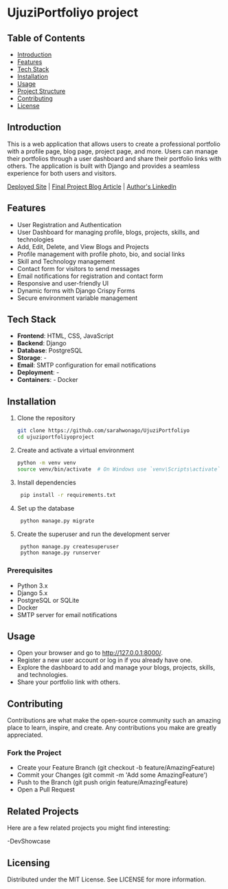 # UjuziPortfoliyo project

## Table of Contents
- [Introduction](#introduction)
- [Features](#features)
- [Tech Stack](#tech-stack)
- [Installation](#installation)
- [Usage](#usage)
- [Project Structure](#project-structure)
- [Contributing](#contributing)
- [License](#license)

## Introduction
This is a web application that allows users to create a professional portfolio with a profile page, blog page, project page, and more. Users can manage their portfolios through a user dashboard and share their portfolio links with others. The application is built with Django and provides a seamless experience for both users and visitors.

[Deployed Site](https://your-deployed-site-link.com) | [Final Project Blog Article](https://your-blog-link.com) | [Author's LinkedIn](https://www.linkedin.com/in/your-linkedin-profile/)

## Features
- User Registration and Authentication
- User Dashboard for managing profile, blogs, projects, skills, and technologies
- Add, Edit, Delete, and View Blogs and Projects
- Profile management with profile photo, bio, and social links
- Skill and Technology management
- Contact form for visitors to send messages
- Email notifications for registration and contact form
- Responsive and user-friendly UI
- Dynamic forms with Django Crispy Forms
- Secure environment variable management

## Tech Stack
- **Frontend**: HTML, CSS, JavaScript
- **Backend**: Django
- **Database**: PostgreSQL
- **Storage**: -
- **Email**: SMTP configuration for email notifications
- **Deployment**: -
- **Containers**: - Docker

## Installation
1. Clone the repository

   ```bash
   git clone https://github.com/sarahwonago/UjuziPortfoliyo
   cd ujuziportfoliyoproject
2. Create and activate a virtual environment

   ```bash
   python -m venv venv
   source venv/bin/activate  # On Windows use `venv\Scripts\activate`

3. Install dependencies

   ```bash
    pip install -r requirements.txt

4. Set up the database

   ```bash
    python manage.py migrate
   
5. Create the superuser and run the development server

   ```bash
    python manage.py createsuperuser
    python manage.py runserver

   
### Prerequisites
- Python 3.x
- Django 5.x
- PostgreSQL or SQLite
- Docker
- SMTP server for email notifications

## Usage

- Open your browser and go to http://127.0.0.1:8000/.
- Register a new user account or log in if you already have one.
- Explore the dashboard to add and manage your blogs, projects, skills, and technologies.
- Share your portfolio link with others.

## Contributing
Contributions are what make the open-source community such an amazing place to learn, inspire, and create. Any contributions you make are greatly appreciated.

### Fork the Project
- Create your Feature Branch (git checkout -b feature/AmazingFeature)
- Commit your Changes (git commit -m 'Add some AmazingFeature')
- Push to the Branch (git push origin feature/AmazingFeature)
- Open a Pull Request
  
## Related Projects
Here are a few related projects you might find interesting:

  -DevShowcase

## Licensing
Distributed under the MIT License. See LICENSE for more information.


